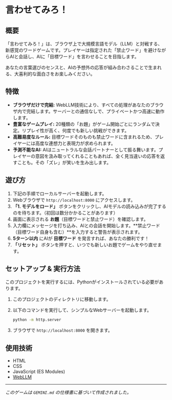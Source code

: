 # 言わせてみろ！

## 概要

「言わせてみろ！」は、ブラウザ上で大規模言語モデル（LLM）と対戦する、新感覚のワードゲームです。プレイヤーは指定された「禁止ワード」を避けながらAIと会話し、AIに「目標ワード」を言わせることを目指します。

あなたの言葉選びのセンスと、AIの予想外の応答が組み合わさることで生まれる、大喜利的な面白さをお楽しみください。

## 特徴

- **ブラウザだけで完結:** WebLLM技術により、すべての処理があなたのブラウザ内で完結します。サーバーとの通信なしで、プライベートかつ高速に動作します。
- **豊富なゲームプレイ:** 20種類の「お題」がゲーム開始ごとにランダムで決定。リプレイ性が高く、何度でも新しい挑戦ができます。
- **高難易度なルール:** 目標ワードそのものも禁止ワードに含まれるため、プレイヤーには高度な連想力と表現力が求められます。
- **予測不能なAI:** AIはニュートラルな会話パートナーとして振る舞います。プレイヤーの意図を汲み取ってくれることもあれば、全く見当違いの応答を返すことも。その「ズレ」が笑いを生み出します。

## 遊び方

1.  下記の手順でローカルサーバーを起動します。
2.  Webブラウザで `http://localhost:8000` にアクセスします。
3.  **「1. モデルをロード」** ボタンをクリックし、AIモデルの読み込みが完了するのを待ちます。（初回は数分かかることがあります）
4.  画面に表示される **お題**（目標ワードと禁止ワード）を確認します。
5.  入力欄にメッセージを打ち込み、AIとの会話を開始します。**禁止ワード（目標ワード自身も含む）**を入力すると警告が表示されます。
6.  **5ターン以内** にAIが **目標ワード** を発言すれば、あなたの勝利です！
7.  **「リセット」** ボタンを押すと、いつでも新しいお題でゲームをやり直せます。

## セットアップ & 実行方法

このプロジェクトを実行するには、Pythonがインストールされている必要があります。

1.  このプロジェクトのディレクトリに移動します。
2.  以下のコマンドを実行して、シンプルなWebサーバーを起動します。

    ```bash
    python -m http.server
    ```

3.  ブラウザで `http://localhost:8000` を開きます。

## 使用技術

- HTML
- CSS
- JavaScript (ES Modules)
- [WebLLM](https://github.com/mlc-ai/web-llm)

---
*このゲームは `GEMINI.md` の仕様書に基づいて作成されました。*
